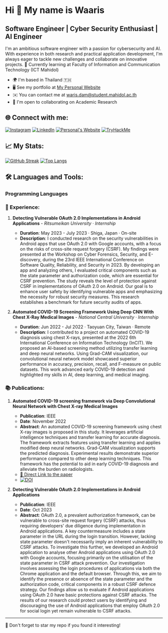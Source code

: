 Hi 👋 My name is Waaris
==============================================================================================================================

Software Engineer | Cyber Security Enthusiast | AI Engineer
-----------------------------------------------------------

I'm an ambitious software engineer with a passion for cybersecurity and AI. With experience in both research and practical application development, I'm always eager to tackle new challenges and collaborate on innovative projects. 🌱 Currently learning at Faculty of Information and Communication Technology (ICT Mahidol)

*   🌍  I'm based in Thailand 🇹🇭
*   🖥️  See my portfolio at [My Personal Website](http://waris-damkham.netlify.app/#resume)
*   ✉️  You can contact me at [waris.dam@student.mahidol.ac.th](mailto:waris.dam@student.mahidol.ac.th)
*   🤝  I'm open to collaborating on Academic Research

## 🌐 Connect with me:
[![Instagram](https://img.shields.io/badge/Instagram-E4405F?style=for-the-badge&logo=instagram&logoColor=white&labelColor=222)](https://www.instagram.com/waaris_m/)
[![LinkedIn](https://img.shields.io/badge/LinkedIn-0077B5?style=for-the-badge&logo=linkedin&logoColor=white&labelColor=222)](https://www.linkedin.com/in/waris-damkham/)
[![Personal's Website](https://img.shields.io/badge/Website-3b5998?style=for-the-badge&logo=google-chrome&logoColor=white&labelColor=222)](https://waris-damkham.netlify.app)
  <a href="https://tryhackme.com/p/waris.dam">
    <img src="https://tryhackme-badges.s3.amazonaws.com/waris.dam.png" alt="TryHackMe">
  </a>

## 📈 My Stats:
[![GitHub Streak](http://github-readme-streak-stats.herokuapp.com?user=Waariss&theme=dark&background=000000)](https://git.io/streak-stats)
[![Top Langs](https://github-readme-stats.vercel.app/api/top-langs/?username=Waariss&layout=compact&theme=vision-friendly-dark)](https://github.com/anuraghazra/github-readme-stats)

## 🛠 Languages and Tools:

### Programming Languages



### 💼 Experience:

1. **Detecting Vulnerable OAuth 2.0 Implementations in Android Applications** - *Ritsumeikan University · Internship*
   - **Duration**: May 2023 - July 2023 · Shiga, Japan · On-site
   - **Description**: I conducted research on the security vulnerabilities in Android apps that use OAuth 2.0 with Google accounts, with a focus on the risks of cross-site request forgery (CSRF). My findings were presented at the Workshop on Cyber Forensics, Security, and E-discovery, during the 23rd IEEE International Conference on Software Quality, Reliability, and Security in 2023. By developing an app and analyzing others, I evaluated critical components such as the state parameter and authorization code, which are essential for CSRF prevention. The study reveals the level of protection against CSRF in implementations of OAuth 2.0 on Android. Our goal is to enhance user safety by identifying vulnerable apps and emphasizing the necessity for robust security measures. This research establishes a benchmark for future security audits of apps.

2. **Automated COVID-19 Screening Framework Using Deep CNN With Chest X-Ray Medical Images** - *National Central University · Internship*
   - **Duration**: Jun 2022 - Jul 2022 · Taoyuan City, Taiwan · Remote
   - **Description**: I contributed to a project on automated COVID-19 diagnosis using chest X-rays, presented at the 2022 6th International Conference on Information Technology (InCIT). We proposed an AI-based screening method utilizing transfer learning and deep neural networks. Using Grad-CAM visualization, our convolutional neural network model showcased superior performance in accuracy, precision, recall, and F-measure on public datasets. This work advanced early COVID-19 detection and highlighted my skills in AI, deep learning, and medical imaging.

### 📚 Publications:

1. **Automated COVID-19 screening framework via Deep Convolutional Neural Network with Chest X-ray Medical Images**
   - **Publication**: IEEE
   - **Date**: November 2022
   - **Abstract**: An automated COVID-19 screening framework using chest X-ray images is proposed in this study. It leverages artificial intelligence techniques and transfer learning for accurate diagnosis. The framework extracts features using transfer learning and applies modified deep neural networks. Grad-CAM visualization supports the predicted diagnosis. Experimental results demonstrate superior performance compared to other deep learning techniques. This framework has the potential to aid in early COVID-19 diagnosis and alleviate the burden on radiologists.
   - [🔗 Direct Link to the paper](https://doi.org/10.1109/InCIT56086.2022.10067528) 
   - [![DOI](https://img.shields.io/badge/DOI-10.1109%2FInCIT56086.2022.10067528-blue)](https://doi.org/10.1109/InCIT56086.2022.10067528)

2. **Detecting Vulnerable OAuth 2.0 Implementations in Android Applications**
   - **Publication**: IEEE
   - **Date**: Oct 2023
   - **Abstract**: OAuth 2.0, a prevalent authorization framework, can be vulnerable to cross-site request forgery (CSRF) attacks, thus requiring developers' due diligence during implementation in Android applications. A key countermeasure includes a state parameter in the URL during the login transition. However, lacking state parameter doesn't necessarily imply an inherent vulnerability to CSRF attacks. To investigate this further, we developed an Android application to analyse other Android applications using OAuth 2.0 with Google accounts, focusing primarily on the utilisation of the state parameter in CSRF attack prevention. Our investigation involves assessing the login procedures of applications via both the Chrome application and the default browser. Through this, we aim to identify the presence or absence of the state parameter and the authorization code, critical components in a robust CSRF defence strategy. Our findings allow us to evaluate if Android applications using OAuth 2.0 have basic protections against CSRF attacks. The results of our research could protect users by identifying and discouraging the use of Android applications that employ OAuth 2.0 for social login yet remain vulnerable to CSRF attacks.
  
---

🌟 Don't forget to star my repo if you found it interesting!

